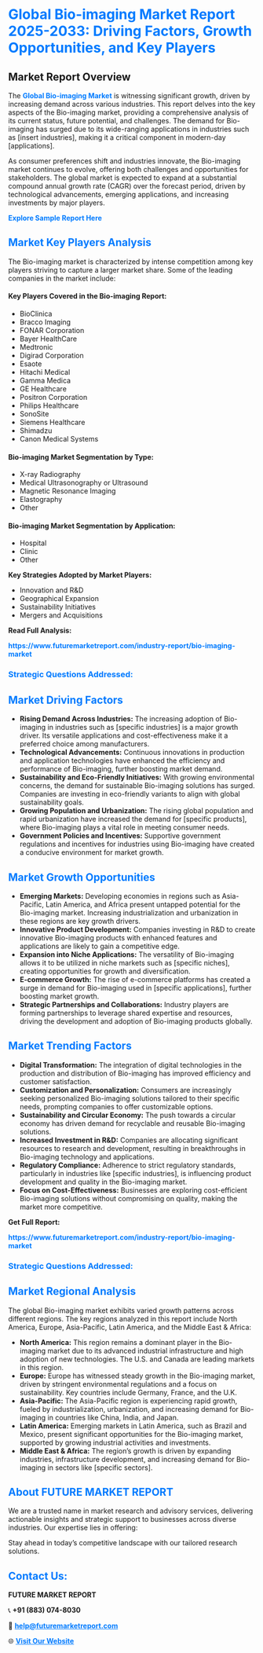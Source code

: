 <h1 style="color: #007BFF;">Global Bio-imaging Market Report 2025-2033: Driving Factors, Growth Opportunities, and Key Players</h1>

<section id="overview">
<h2>Market Report Overview</h2>
<p>The <a href="https://www.futuremarketreport.com/industry-report/bio-imaging-market" style="color: #007BFF; text-decoration: none;"><strong>Global Bio-imaging Market</strong></a> is witnessing significant growth, driven by increasing demand across various industries. This report delves into the key aspects of the Bio-imaging market, providing a comprehensive analysis of its current status, future potential, and challenges. The demand for Bio-imaging has surged due to its wide-ranging applications in industries such as [insert industries], making it a critical component in modern-day [applications].</p>
<p>As consumer preferences shift and industries innovate, the Bio-imaging market continues to evolve, offering both challenges and opportunities for stakeholders. The global market is expected to expand at a substantial compound annual growth rate (CAGR) over the forecast period, driven by technological advancements, emerging applications, and increasing investments by major players.</p>
</section>

<section id="overview">
<p><a href="https://www.futuremarketreport.com/request-sample/reportId=62539" style="color: #007BFF; text-decoration: none;"><strong>Explore Sample Report Here</strong></a></p>
</section>

<section id="key-players">
<h2 style="color: #007BFF;">Market Key Players Analysis</h2>
<p>The Bio-imaging market is characterized by intense competition among key players striving to capture a larger market share. Some of the leading companies in the market include:</p>
<h4>Key Players Covered in the Bio-imaging Report:</h4>
<ul><li>BioClinica</li><li>Bracco Imaging</li><li>FONAR Corporation</li><li>Bayer HealthCare</li><li>Medtronic</li><li>Digirad Corporation</li><li>Esaote</li><li>Hitachi Medical</li><li>Gamma Medica</li><li>GE Healthcare</li><li>Positron Corporation</li><li>Philips Healthcare</li><li>SonoSite</li><li>Siemens Healthcare</li><li>Shimadzu</li><li>Canon Medical Systems</li></ul>
<h4>Bio-imaging Market Segmentation by Type:</h4>
<ul><li>X-ray Radiography</li><li>Medical Ultrasonography or Ultrasound</li><li>Magnetic Resonance Imaging</li><li>Elastography</li><li>Other</li></ul>

<h4>Bio-imaging Market Segmentation by Application:</h4>
<ul><li>Hospital</li><li>Clinic</li><li>Other</li></ul>
<p><strong>Key Strategies Adopted by Market Players:</strong></p>
<ul>
<li>Innovation and R&D</li>
<li>Geographical Expansion</li>
<li>Sustainability Initiatives</li>
<li>Mergers and Acquisitions</li>
</ul>
</section>

<section>
<p><strong>Read Full Analysis: </strong></p><a href="https://www.futuremarketreport.com/industry-report/bio-imaging-market" style="color: #007BFF; text-decoration: none;"><strong>https://www.futuremarketreport.com/industry-report/bio-imaging-market</strong></a>
<h3 style="color: #007BFF;">Strategic Questions Addressed:</h3>
</section>

<section id="driving-factors">
<h2 style="color: #007BFF;">Market Driving Factors</h2>
<ul>
<li><strong>Rising Demand Across Industries:</strong> The increasing adoption of Bio-imaging in industries such as [specific industries] is a major growth driver. Its versatile applications and cost-effectiveness make it a preferred choice among manufacturers.</li>
<li><strong>Technological Advancements:</strong> Continuous innovations in production and application technologies have enhanced the efficiency and performance of Bio-imaging, further boosting market demand.</li>
<li><strong>Sustainability and Eco-Friendly Initiatives:</strong> With growing environmental concerns, the demand for sustainable Bio-imaging solutions has surged. Companies are investing in eco-friendly variants to align with global sustainability goals.</li>
<li><strong>Growing Population and Urbanization:</strong> The rising global population and rapid urbanization have increased the demand for [specific products], where Bio-imaging plays a vital role in meeting consumer needs.</li>
<li><strong>Government Policies and Incentives:</strong> Supportive government regulations and incentives for industries using Bio-imaging have created a conducive environment for market growth.</li>
</ul>
</section>

<section id="growth-opportunities">
<h2 style="color: #007BFF;">Market Growth Opportunities</h2>
<ul>
<li><strong>Emerging Markets:</strong> Developing economies in regions such as Asia-Pacific, Latin America, and Africa present untapped potential for the Bio-imaging market. Increasing industrialization and urbanization in these regions are key growth drivers.</li>
<li><strong>Innovative Product Development:</strong> Companies investing in R&D to create innovative Bio-imaging products with enhanced features and applications are likely to gain a competitive edge.</li>
<li><strong>Expansion into Niche Applications:</strong> The versatility of Bio-imaging allows it to be utilized in niche markets such as [specific niches], creating opportunities for growth and diversification.</li>
<li><strong>E-commerce Growth:</strong> The rise of e-commerce platforms has created a surge in demand for Bio-imaging used in [specific applications], further boosting market growth.</li>
<li><strong>Strategic Partnerships and Collaborations:</strong> Industry players are forming partnerships to leverage shared expertise and resources, driving the development and adoption of Bio-imaging products globally.</li>
</ul>
</section>

<section id="trending-factors">
<h2 style="color: #007BFF;">Market Trending Factors</h2>
<ul>
<li><strong>Digital Transformation:</strong> The integration of digital technologies in the production and distribution of Bio-imaging has improved efficiency and customer satisfaction.</li>
<li><strong>Customization and Personalization:</strong> Consumers are increasingly seeking personalized Bio-imaging solutions tailored to their specific needs, prompting companies to offer customizable options.</li>
<li><strong>Sustainability and Circular Economy:</strong> The push towards a circular economy has driven demand for recyclable and reusable Bio-imaging solutions.</li>
<li><strong>Increased Investment in R&D:</strong> Companies are allocating significant resources to research and development, resulting in breakthroughs in Bio-imaging technology and applications.</li>
<li><strong>Regulatory Compliance:</strong> Adherence to strict regulatory standards, particularly in industries like [specific industries], is influencing product development and quality in the Bio-imaging market.</li>
<li><strong>Focus on Cost-Effectiveness:</strong> Businesses are exploring cost-efficient Bio-imaging solutions without compromising on quality, making the market more competitive.</li>
</ul>
</section>

<section>
<p><strong>Get Full Report: </strong></p><a href="https://www.futuremarketreport.com/industry-report/bio-imaging-market" style="color: #007BFF; text-decoration: none;"><strong>https://www.futuremarketreport.com/industry-report/bio-imaging-market</strong></a>
<h3 style="color: #007BFF;">Strategic Questions Addressed:</h3>
</section>


<section id="regional-analysis">
<h2 style="color: #007BFF;">Market Regional Analysis</h2>
<p>The global Bio-imaging market exhibits varied growth patterns across different regions. The key regions analyzed in this report include North America, Europe, Asia-Pacific, Latin America, and the Middle East & Africa:</p>
<ul>
<li><strong>North America:</strong> This region remains a dominant player in the Bio-imaging market due to its advanced industrial infrastructure and high adoption of new technologies. The U.S. and Canada are leading markets in this region.</li>
<li><strong>Europe:</strong> Europe has witnessed steady growth in the Bio-imaging market, driven by stringent environmental regulations and a focus on sustainability. Key countries include Germany, France, and the U.K.</li>
<li><strong>Asia-Pacific:</strong> The Asia-Pacific region is experiencing rapid growth, fueled by industrialization, urbanization, and increasing demand for Bio-imaging in countries like China, India, and Japan.</li>
<li><strong>Latin America:</strong> Emerging markets in Latin America, such as Brazil and Mexico, present significant opportunities for the Bio-imaging market, supported by growing industrial activities and investments.</li>
<li><strong>Middle East & Africa:</strong> The region’s growth is driven by expanding industries, infrastructure development, and increasing demand for Bio-imaging in sectors like [specific sectors].</li>
</ul>
</section>

<footer>
<h2 style="color: #007BFF;">About FUTURE MARKET REPORT</h2>
<p>We are a trusted name in market research and advisory services, delivering actionable insights and strategic support to businesses across diverse industries. Our expertise lies in offering:</p>

<p>Stay ahead in today’s competitive landscape with our tailored research solutions.</p>

<h2 style="color: #007BFF;">Contact Us:</h2>
<p><strong>FUTURE MARKET REPORT</strong></p>
<p>📞 <strong>+91 (883) 074-8030</strong></p>
<p>📧 <strong><a href="mailto:help@futuremarketreport.com" style="color: #007BFF;">help@futuremarketreport.com</a></strong></p>
<p>🌐 <strong><a href="https://www.futuremarketreport.com/" style="color: #007BFF;">Visit Our Website</a></strong></p>
</footer>